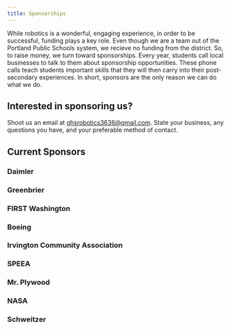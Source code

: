 ```yaml
---
title: Sponsorships
---
```

While robotics is a wonderful, engaging experience, in order to be successful, funding plays a key role. Even though we are a team out of the Portland Public Schools system, we recieve no funding from the district. So, to raise money, we turn toward sponsorships. Every year, students call local businesses to talk to them about sponsorship opportunities. These phone calls teach students important skills that they will then carry into their post-secondary experiences. In short, sponsors are the only reason we can do what we do.

## Interested in sponsoring us?

Shoot us an email at ghsrobotics3636@gmail.com. State your business, any questions you have, and your preferable method of contact. 

## Current Sponsors

### Daimler

### Greenbrier

### FIRST Washington

### Boeing

### Irvington Community Association

### SPEEA

### Mr. Plywood

### NASA

### Schweitzer